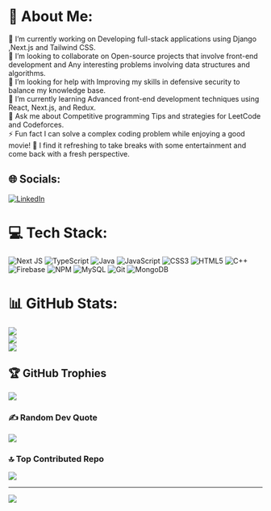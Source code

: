 # 💫 About Me:
🔭 I’m currently working on  Developing full-stack applications using  Django ,Next.js and Tailwind CSS.<br>👯 I’m looking to collaborate on  Open-source projects that involve front-end development and  Any interesting problems involving data structures and algorithms.<br>🤝 I’m looking for help with  Improving my skills in defensive security to balance my knowledge base.<br>🌱 I’m currently learning  Advanced front-end development techniques using React, Next.js, and Redux.<br>💬 Ask me about Competitive programming Tips and strategies for LeetCode and Codeforces.<br>⚡ Fun fact I can solve a complex coding problem while enjoying a good movie! 🎥 I find it refreshing to take breaks with some entertainment and come back with a fresh perspective.<br>


## 🌐 Socials:
[![LinkedIn](https://img.shields.io/badge/LinkedIn-%230077B5.svg?logo=linkedin&logoColor=white)](https://linkedin.com/in/melkamu-tesema) 

# 💻 Tech Stack:
![Next JS](https://img.shields.io/badge/Next-black?style=for-the-badge&logo=next.js&logoColor=white) ![TypeScript](https://img.shields.io/badge/typescript-%23007ACC.svg?style=for-the-badge&logo=typescript&logoColor=white) ![Java](https://img.shields.io/badge/java-%23ED8B00.svg?style=for-the-badge&logo=openjdk&logoColor=white) ![JavaScript](https://img.shields.io/badge/javascript-%23323330.svg?style=for-the-badge&logo=javascript&logoColor=%23F7DF1E) ![CSS3](https://img.shields.io/badge/css3-%231572B6.svg?style=for-the-badge&logo=css3&logoColor=white) ![HTML5](https://img.shields.io/badge/html5-%23E34F26.svg?style=for-the-badge&logo=html5&logoColor=white) ![C++](https://img.shields.io/badge/c++-%2300599C.svg?style=for-the-badge&logo=c%2B%2B&logoColor=white) ![Firebase](https://img.shields.io/badge/firebase-%23039BE5.svg?style=for-the-badge&logo=firebase) ![NPM](https://img.shields.io/badge/NPM-%23CB3837.svg?style=for-the-badge&logo=npm&logoColor=white) ![MySQL](https://img.shields.io/badge/mysql-4479A1.svg?style=for-the-badge&logo=mysql&logoColor=white) ![Git](https://img.shields.io/badge/git-%23F05033.svg?style=for-the-badge&logo=git&logoColor=white) ![MongoDB](https://img.shields.io/badge/MongoDB-%234ea94b.svg?style=for-the-badge&logo=mongodb&logoColor=white)
# 📊 GitHub Stats:
![](https://github-readme-stats.vercel.app/api?username=melkemk&theme=dark&hide_border=false&include_all_commits=false&count_private=false)<br/>
![](https://github-readme-streak-stats.herokuapp.com/?user=melkemk&theme=dark&hide_border=false)<br/>
![](https://github-readme-stats.vercel.app/api/top-langs/?username=melkemk&theme=dark&hide_border=false&include_all_commits=false&count_private=false&layout=compact)

## 🏆 GitHub Trophies
![](https://github-profile-trophy.vercel.app/?username=melkemk&theme=radical&no-frame=false&no-bg=true&margin-w=4)

### ✍️ Random Dev Quote
![](https://quotes-github-readme.vercel.app/api?type=horizontal&theme=radical)

### 🔝 Top Contributed Repo
![](https://github-contributor-stats.vercel.app/api?username=melkemk&limit=5&theme=dark&combine_all_yearly_contributions=true)

---
[![](https://visitcount.itsvg.in/api?id=melkemk&icon=0&color=0)](https://visitcount.itsvg.in)

<!-- Proudly created with GPRM ( https://gprm.itsvg.in ) -->
